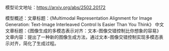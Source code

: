 模型论文地址：https://arxiv.org/abs/2502.20172

模型概述：文章标题：《Multimodal Representation Alignment for Image Generation: Text-Image Interleaved Control Is Easier Than You Think》
中文文章标题：《图像生成的多模态表示对齐：文本-图像交错控制比你想象的容易》
文章内容：提出了一种新的图像生成方法，通过文本-图像交错控制实现多模态表示对齐，简化了生成过程。
